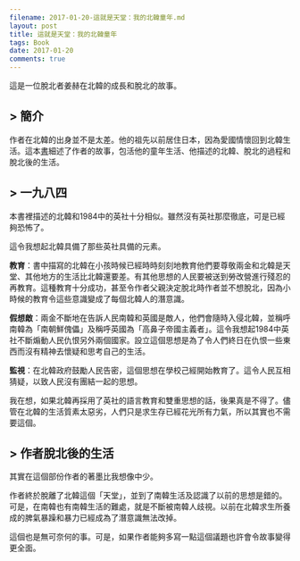 ```yaml
---
filename: 2017-01-20-這就是天堂：我的北韓童年.md
layout: post
title: 這就是天堂：我的北韓童年
tags: Book
date: 2017-01-20
comments: true
---
```

這是一位脫北者姜赫在北韓的成長和脫北的故事。

## > 簡介
作者在北韓的出身並不是太差。他的祖先以前居住日本，因為愛國情懷回到北韓生活。這本[書](http://www.books.com.tw/products/0010509115)細述了作者的故事，包活他的童年生活、他描述的北韓、脫北的過程和脫北後的生活。

## > 一九八四

本書裡描述的北韓和1984中的英社十分相似。雖然沒有英社那麼徹底，可是已經夠恐怖了。

這令我想起北韓具備了那些英社具備的元素。

**教育**：書中描寫的北韓在小孩時候已經時時刻刻地教育他們要尊敬兩金和北韓是天堂、其他地方的生活比北韓還要差。有其他思想的人民要被送到勞改營進行殘忍的再教育。這種教育十分成功，甚至令作者父親決定脫北時作者並不想脫北，因為小時候的教育令這些意識變成了每個北韓人的潛意識。

**假想敵**：兩金不斷地在告訴人民南韓和英國是敵人，他們會隨時入侵北韓，並稱呼南韓為「南朝鮮傀儡」及稱呼英國為「高鼻子帝國主義者」。這令我想起1984中英社不斷煽動人民仇恨另外兩個國家。設立這個思想是為了令人們終日在仇恨一些東西而沒有精神去懷疑和思考自己的生活。

**監視**：在北韓政府鼓勵人民告密，這個思想在學校己經開始教育了。這令人民互相猜疑，以致人民沒有團結一起的思想。

我在想，如果北韓再採用了英社的語言教育和雙重思想的話，後果真是不得了。儘管在北韓的生活質素太惡劣，人們只是求生存已經花光所有力氣，所以其實也不需要這個。

## > 作者脫北後的生活

其實在這個部份作者的著墨比我想像中少。

作者終於脫離了北韓這個「天堂」，並到了南韓生活及認識了以前的思想是錯的。可是，在南韓也有南韓生活的難處，就是不斷被南韓人歧視。以前在北韓求生所養成的脾氣暴躁和暴力已經成為了潛意識無法改掉。

這個也是無可奈何的事。可是，如果作者能夠多寫一點這個議題也許會令故事變得更全面。